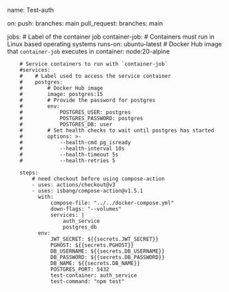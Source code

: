 name: Test-auth

on:
    push:
        branches: main
    pull_request:
        branches: main

jobs:
    # Label of the container job
    container-job:
        # Containers must run in Linux based operating systems
        runs-on: ubuntu-latest
        # Docker Hub image that `container-job` executes in
        container: node:20-alpine

        # Service containers to run with `container-job`
        #services:
        #    # Label used to access the service container
        #    postgres:
        #        # Docker Hub image
        #        image: postgres:15
        #        # Provide the password for postgres
        #        env:
        #            POSTGRES_USER: postgres
        #            POSTGRES_PASSWORD: postgres
        #            POSTGRES_DB: user
        #        # Set health checks to wait until postgres has started
        #        options: >-
        #            --health-cmd pg_isready
        #            --health-interval 10s
        #            --health-timeout 5s
        #            --health-retries 5

        steps:
            # need checkout before using compose-action
            - uses: actions/checkout@v3
            - uses: isbang/compose-action@v1.5.1
              with:
                  compose-file: "../../docker-compose.yml"
                  down-flags: "--volumes"
                  services: |
                      auth_service
                      postgres_db
              env:
                  JWT_SECRET: ${{secrets.JWT_SECRET}}
                  PGHOST: ${{secrets.PGHOST}}
                  DB_USERNAME: ${{secrets.DB_USERNAME}}
                  DB_PASSWORD: ${{secrets.DB_PASSWORD}}
                  DB_NAME: ${{secrets.DB_NAME}}
                  POSTGRES_PORT: 5432
                  test-container: auth_service
                  test-command: "npm test"
